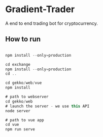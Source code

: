 # Gradient-Trader
A end to end   trading bot for cryptocurrency.


## How to run
```javascript

npm install --only=production

cd exchange
npm install --only=production
cd ..

cd gekko/web/vue
npm install

# path to webserver
cd gekko/web
# launch the server - we use this API
node server

# path to vue app
cd vue
npm run serve

```
